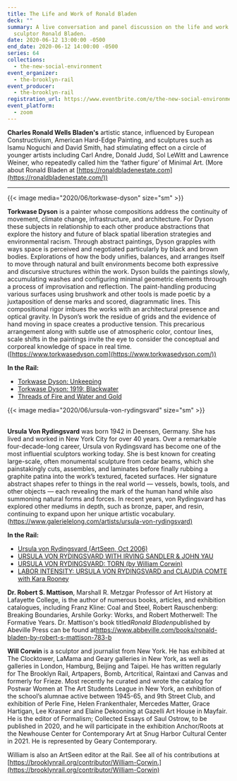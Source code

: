 ```yaml
---
title: The Life and Work of Ronald Bladen
deck: ""
summary: A live conversation and panel discussion on the life and work of
  sculptor Ronald Bladen.
date: 2020-06-12 13:00:00 -0500
end_date: 2020-06-12 14:00:00 -0500
series: 64
collections:
  - the-new-social-environment
event_organizer:
  - the-brooklyn-rail
event_producer:
  - the-brooklyn-rail
registration_url: https://www.eventbrite.com/e/the-new-social-environment-64-the-life-and-work-of-ronald-bladen-tickets-108162553108
event_platform:
  - zoom
---
```

**Charles Ronald Wells Bladen's** artistic stance, influenced by European Constructivism, American Hard-Edge Painting, and sculptures such as Isamu Noguchi and David Smith, had stimulating effect on a circle of younger artists including Carl Andre, Donald Judd, Sol LeWitt and Lawrence Weiner, who repeatedly called him the ‘father figure’ of Minimal Art. (More about Ronald Bladen at [https://ronaldbladenestate.com](https://ronaldbladenestate.com/))

- - -

{{< image media="2020/06/torkwase-dyson" size="sm" >}}

**Torkwase Dyson** is a painter whose compositions address the continuity of movement, climate change, infrastructure, and architecture. For Dyson these subjects in relationship to each other produce abstractions that explore the history and future of black spatial liberation strategies and environmental racism. Through abstract paintings, Dyson grapples with ways space is perceived and negotiated particularly by black and brown bodies. Explorations of how the body unifies, balances, and arranges itself to move through natural and built environments become both expressive and discursive structures within the work. Dyson builds the paintings slowly, accumulating washes and configuring minimal geometric elements through a process of improvisation and reflection. The paint-handling producing various surfaces using brushwork and other tools is made poetic by a juxtaposition of dense marks and scored, diagrammatic lines. This compositional rigor imbues the works with an architectural presence and optical gravity. In Dyson’s work the residue of grids and the evidence of hand moving in space creates a productive tension. This precarious arrangement along with subtle use of atmospheric color, contour lines, scale shifts in the paintings invite the eye to consider the conceptual and corporeal knowledge of space in real time. ([https://www.torkwasedyson.com](https://www.torkwasedyson.com/))

**In the Rail:**

* [Torkwase Dyson: Unkeeping](https://brooklynrail.org/2016/04/artseen/torkwase-dyson-unkeeping)
* [Torkwase Dyson: 1919: Blackwater](https://brooklynrail.org/2019/11/artseen/Torkwase-Dyson-1919-Blackwater)
* [Threads of Fire and Water and Gold](https://brooklynrail.org/2017/05/artseen/Threads-of-Fire-and-Water-and-Gold)

{{< image media="2020/06/ursula-von-rydingsvard" size="sm" >}}

\
**Ursula Von Rydingsvard** was born 1942 in Deensen, Germany. She has lived and worked in New York City for over 40 years. Over a remarkable four-decade-long career, Ursula von Rydingsvard has become one of the most influential sculptors working today. She is best known for creating large-scale, often monumental sculpture from cedar beams, which she painstakingly cuts, assembles, and laminates before finally rubbing a graphite patina into the work’s textured, faceted surfaces. Her signature abstract shapes refer to things in the real world — vessels, bowls, tools, and other objects — each revealing the mark of the human hand while also summoning natural forms and forces. In recent years, von Rydingsvard has explored other mediums in depth, such as bronze, paper, and resin, continuing to expand upon her unique artistic vocabulary. ([https://www.galerielelong.com/artists/ursula-von-rydingsvard)](https://www.galerielelong.com/artists/ursula-von-rydingsvard)

**In the Rail:**

* [Ursula von Rydingsvard (ArtSeen, Oct 2006)](https://brooklynrail.org/2006/10/artseen/ursula-von-rydingsvard)
* [URSULA VON RYDINGSVARD WITH IRVING SANDLER & JOHN YAU](https://brooklynrail.org/2010/04/art/ursula-von-rydingsvard-with-irving-sandler-john-yau)
* [URSULA VON RYDINGSVARD: TORN (by William Corwin)](https://brooklynrail.org/2018/06/artseen/Ursula-Von-Rydingsvard-0618)
* [LABOR INTENSITY: URSULA VON RYDINGSVARD and CLAUDIA COMTE with Kara Rooney](https://brooklynrail.org/2015/03/art/labor-intensity-ursula-von-rydingsvard-and-claudia-comte-with-kara-rooney)

**Dr. Robert S. Mattison**, Marshall R. Metzgar Professor of Art History at Lafayette College, is the author of numerous books, articles, and exhibition catalogues, including Franz Kline: Coal and Steel, Robert Rauschenberg: Breaking Boundaries, Arshile Gorky: Works, and Robert Motherwell: The Formative Years. Dr. Mattison's book titled*Ronald Bladen*published by Abeville Press can be found at<https://www.abbeville.com/books/ronald-bladen-by-robert-s-mattison-783-b>

**Will Corwin** is a sculptor and journalist from New York. He has exhibited at The Clocktower, LaMama and Geary galleries in New York, as well as galleries in London, Hamburg, Beijing and Taipei. He has written regularly for The Brooklyn Rail, Artpapers, Bomb, Artcritical, Raintaxi and Canvas and formerly for Frieze. Most recently he curated and wrote the catalog for Postwar Women at The Art Students League in New York, an exhibition of the school’s alumnae active between 1945-65, and 9th Street Club, and exhibition of Perle Fine, Helen Frankenthaler, Mercedes Matter, Grace Hartigan, Lee Krasner and Elaine Dekooning at Gazelli Art House in Mayfair. He is the editor of Formalism; Collected Essays of Saul Ostrow, to be published in 2020, and he will participate in the exhibition Anchor/Roots at the Newhouse Center for Contemporary Art at Snug Harbor Cultural Center in 2021. He is represented by Geary Contemporary.

William is also an ArtSeen editor at the Rail. See all of his contributions at [https://brooklynrail.org/contributor/William-Corwin.](https://brooklynrail.org/contributor/William-Corwin)